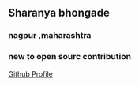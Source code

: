 ## Sharanya bhongade
### nagpur ,maharashtra
### new to open sourc contribution
[Github Profile](https://github.com/sharanya98)